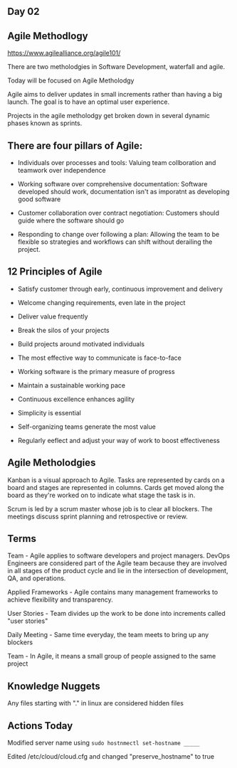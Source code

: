## Day 02

## Agile Methodlogy
https://www.agilealliance.org/agile101/

There are two metholodgies in Software Development, waterfall and agile.

Today will be focused on Agile Metholodgy

Agile aims to deliver updates in small increments rather than having a big launch. The goal is to have an optimal user experience.

Projects in the agile metholodgy get broken down in several dynamic phases known as sprints.

## There are four pillars of Agile:

- Individuals over processes and tools: Valuing team collboration and teamwork over independence

- Working software over comprehensive documentation: Software developed should work, documentation isn't as imporatnt as developing good software

- Customer collaboration over contract negotiation: Customers should guide where the software should go

- Responding to change over following a plan: Allowing the team to be flexible so strategies and workflows can shift without derailing the project.

## 12 Principles of Agile

- Satisfy customer through early, continuous improvement and delivery

- Welcome changing requirements, even late in the project

- Deliver value frequently

- Break the silos of your projects

- Build projects around motivated individuals

- The most effective way to communicate is face-to-face

- Working software is the primary measure of progress

- Maintain a sustainable working pace

- Continuous excellence enhances agility

- Simplicity is essential

- Self-organizing teams generate the most value

- Regularly eeflect and adjust your way of work to boost effectiveness

## Agile Metholodgies

Kanban is a visual approach to Agile. Tasks are represented by cards on a board and stages are represented in columns. Cards get moved along the board as they're worked on to indicate what stage the task is in.

Scrum is led by a scrum master whose job is to clear all blockers.
The meetings discuss sprint planning and retrospective or review.

## Terms
Team - Agile applies to software developers and project managers. DevOps Engineers are considered part of the Agile team because they are involved in all stages of the product cycle and lie in the intersection of development, QA, and operations.

Applied Frameworks - Agile contains many management frameworks to achieve flexibility and transparency.

User Stories - Team divides up the work to be done into increments called "user stories"

Daily Meeting - Same time everyday, the team meets to bring up any blockers

Team - In Agile, it means a small group of people assigned to the same project


## Knowledge Nuggets

Any files starting with "." in linux are considered hidden files

## Actions Today

Modified server name using ```sudo hostnmectl set-hostname _____```

Edited /etc/cloud/cloud.cfg and changed "preserve_hostname" to true


